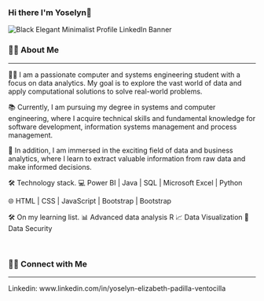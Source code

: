 ### Hi there I'm Yoselyn👋
![Black Elegant Minimalist Profile LinkedIn Banner](https://github.com/Yoselyn1234/Yoselyn1234/assets/116465963/85c3e9aa-ae60-404e-84e9-d4f662f359b4)

<h3> 🤝🏻 About Me </h3> <hr>
👨‍💻 I am a passionate computer and systems engineering student with a focus on data analytics. My goal is to explore the vast world of data and apply computational solutions to solve real-world problems.

📚 Currently, I am pursuing my degree in systems and computer engineering, where I acquire technical skills and fundamental knowledge for software development, information systems management and process management.

🌱 In addition, I am immersed in the exciting field of data and business analytics, where I learn to extract valuable information from raw data and make informed decisions.

🛠 Technology stack.
💻 Power BI | Java | SQL | Microsoft Excel | Python

🌐 HTML | CSS | JavaScript | Bootstrap | Bootstrap

🛠 On my learning list.
📊 Advanced data analysis R
📈 Data Visualization
🔐 Data Security

<br>
<h3> 🤝🏻 Connect with Me </h3> <hr>
Linkedin: www.linkedin.com/in/yoselyn-elizabeth-padilla-ventocilla
<br>

